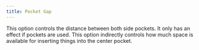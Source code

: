 ```yaml
---
title: Pocket Gap
---
```


This option controls the distance between both side pockets. It only has an effect if pockets are used. This option indirectly controls how much space is available for inserting things into the center pocket. 
